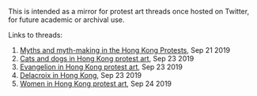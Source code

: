This is intended as a mirror for protest art threads once hosted on Twitter, for future academic or archival use.

Links to threads:

1. [Myths and myth-making in the Hong Kong Protests](https://cwylo.github.io/hkprotestart/thread1), Sep 21 2019
2. [Cats and dogs in Hong Kong protest art](https://cwylo.github.io/hkprotestart/thread2), Sep 23 2019
3. [Evangelion in Hong Kong protest art](https://cwylo.github.io/hkprotestart/thread3), Sep 23 2019
4. [Delacroix in Hong Kong](https://cwylo.github.io/hkprotestart/thread4), Sep 23 2019
5. [Women in Hong Kong protest art](https://cwylo.github.io/hkprotestart/thread5), Sep 24 2019
